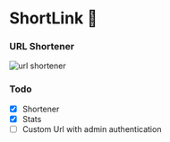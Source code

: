 # ShortLink 🔗
### URL Shortener


 ![url shortener](/static/urlshort.gif)

 ### Todo 
- [x] Shortener	
- [x] Stats
- [ ] Custom Url with admin authentication
